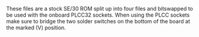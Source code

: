 These files are a stock SE/30 ROM split up into four files and bitswapped to be used with the onboard PLCC32 sockets.
When using the PLCC sockets make sure to bridge the two solder switches on the bottom of the board at the marked (V) position.
